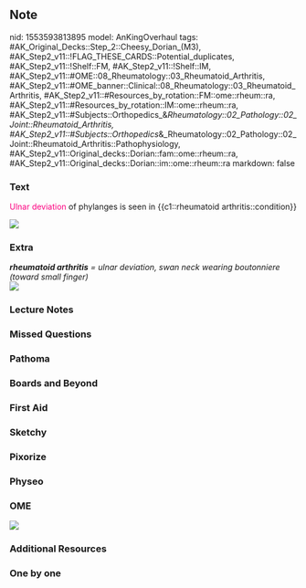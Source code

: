 ## Note
nid: 1553593813895
model: AnKingOverhaul
tags: #AK_Original_Decks::Step_2::Cheesy_Dorian_(M3), #AK_Step2_v11::!FLAG_THESE_CARDS::Potential_duplicates, #AK_Step2_v11::!Shelf::FM, #AK_Step2_v11::!Shelf::IM, #AK_Step2_v11::#OME::08_Rheumatology::03_Rheumatoid_Arthritis, #AK_Step2_v11::#OME_banner::Clinical::08_Rheumatology::03_Rheumatoid_Arthritis, #AK_Step2_v11::#Resources_by_rotation::FM::ome::rheum::ra, #AK_Step2_v11::#Resources_by_rotation::IM::ome::rheum::ra, #AK_Step2_v11::#Subjects::Orthopedics_&_Rheumatology::02_Pathology::02_Joint::Rheumatoid_Arthritis, #AK_Step2_v11::#Subjects::Orthopedics_&_Rheumatology::02_Pathology::02_Joint::Rheumatoid_Arthritis::Pathophysiology, #AK_Step2_v11::Original_decks::Dorian::fam::ome::rheum::ra, #AK_Step2_v11::Original_decks::Dorian::im::ome::rheum::ra
markdown: false

### Text
<font color="#FC0280">Ulnar deviation</font> of phylanges is seen
in {{c1::rheumatoid arthritis::condition}}
<div><img src=
"Rheumatoid-arthritis-with-ulnar-deviation-of-the-metacarpal-phalangeal-joints-button.png"></div>

### Extra
<div>
  <div>
    <div>
      <i><b>rheumatoid arthritis</b> = ulnar deviation, swan neck
      wearing boutonniere (toward small finger)</i>
    </div>
  </div>
</div>
<div>
  <i><img src="5565a734522be3568174154794eb4222.jpg"></i>
</div>

### Lecture Notes


### Missed Questions


### Pathoma


### Boards and Beyond


### First Aid


### Sketchy


### Pixorize


### Physeo


### OME
<div class="ome-widget">
  <a href=
  "https://onlinemeded.org/spa/rheumatology/rheumatoid-arthritis/acquire?ref=anki">
  <img src="_OME_AnkiFlashcards_Lesson_5.png"></a>
</div>

### Additional Resources


### One by one

